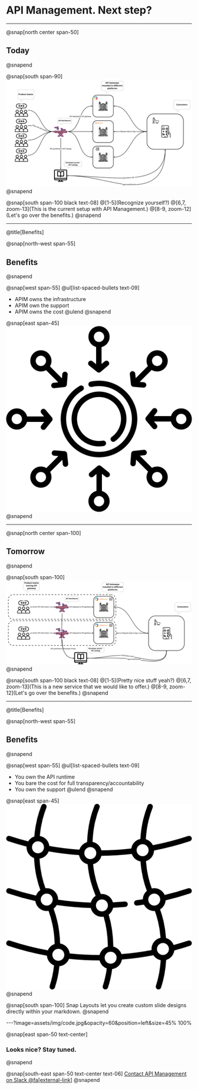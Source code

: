 # API Management. Next step?

---

@snap[north center span-50]
## Today
@snapend

@snap[south span-90]
![IMAGE](assets/img/current-setup.jpg)
@snapend

@snap[south span-100 black text-08]
@[1-5](Recognize yourself?)
@[6,7, zoom-13](This is the current setup with API Management.)
@[8-9, zoom-12](Let's go over the benefits.)
@snapend

---
@title[Benefits]

@snap[north-west span-55]
## Benefits
@snapend

@snap[west span-55]
@ul[list-spaced-bullets text-09]
- APIM owns the infrastructure
- APIM own the support
- APIM owns the cost
@ulend
@snapend

@snap[east span-45]
![IMAGE](assets/img/centralized.png)
@snapend

---
@snap[north center span-100]
## Tomorrow
@snapend

@snap[south span-100]
![IMAGE](assets/img/new-stuff.jpg)
@snapend

@snap[south span-100 black text-08]
@[1-5](Pretty nice stuff yeah?)
@[6,7, zoom-13](This is a new service that we would like to offer.)
@[8-9, zoom-12](Let's go over the benefits.)
@snapend

---
@title[Benefits]

@snap[north-west span-55]
## Benefits
@snapend

@snap[west span-55]
@ul[list-spaced-bullets text-09]
- You own the API runtime
- You bare the cost for full transparency/accountability
- You own the support
@ulend
@snapend

@snap[east span-45]
![IMAGE](assets/img/mesh.png)
@snapend

@snap[south span-100]
Snap Layouts let you create custom slide designs directly within your markdown.
@snapend

---?image=assets/img/code.jpg&opacity=60&position=left&size=45% 100%

@snap[east span-50 text-center]
### Looks nice? Stay tuned.
@snapend

@snap[south-east span-50 text-center text-06]
[Contact API Management on Slack @fa[external-link]](https://ingka.slack.com/archives/CNSCXHH33)
@snapend

